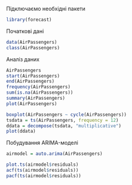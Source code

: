 Підключаємо необхідні пакети
```r
library(forecast)
```

Початкові дані
```r
data(AirPassengers)
class(AirPassengers)
```

Аналіз даних
```r
AirPassengers 
start(AirPassengers)
end(AirPassengers)
frequency(AirPassengers)
sum(is.na(AirPassengers))
summary(AirPassengers)
plot(AirPassengers)

boxplot(AirPassengers ~ cycle(AirPassengers))
tsdata = ts(AirPassengers, frequency = 12)
ddata = decompose(tsdata, "multiplicative")
plot(ddata)
```

Побудування ARIMA-моделі
```r
airmodel = auto.arima(AirPassengers)

plot.ts(airmodel$residuals)
acf(ts(airmodel$residuals))
pacf(ts(airmodel$residuals))
```
